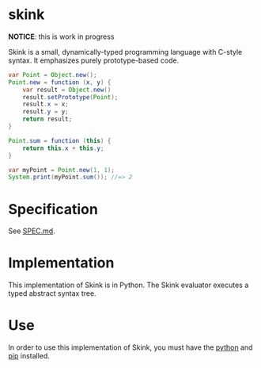 # skink
**NOTICE**: this is work in progress

Skink is a small, dynamically-typed programming language with C-style syntax. It emphasizes purely prototype-based code. 

```java
var Point = Object.new();
Point.new = function (x, y) {
    var result = Object.new()
    result.setPrototype(Point);
    result.x = x;
    result.y = y;
    return result;
}

Point.sum = function (this) {
    return this.x + this.y;
}

var myPoint = Point.new(1, 1);
System.print(myPoint.sum()); //=> 2
```
# Specification
See [SPEC.md](SPEC.md).

# Implementation
This implementation of Skink is in Python. The Skink evaluator executes a typed abstract syntax tree. 

# Use
In order to use this implementation of Skink, you must have the [python](https://www.python.org) and [pip](https://pypi.org/) installed.

